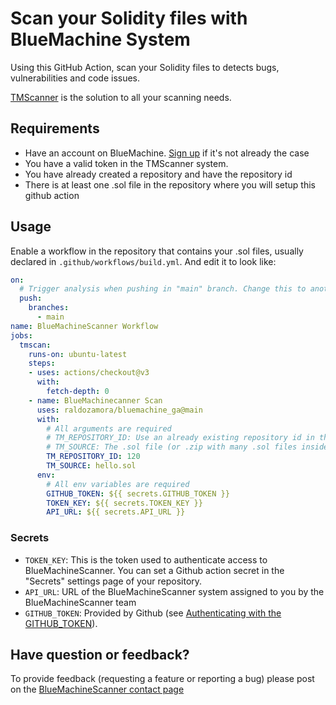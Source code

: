 # Scan your Solidity files with BlueMachine System

Using this GitHub Action, scan your Solidity files to detects bugs, vulnerabilities and code issues.

[TMScanner](https://prod.tmscanner.info.net) is the solution to all your scanning needs.

## Requirements

* Have an account on BlueMachine. [Sign up](https://prod.tmscanner.info.net/signUp) if it's not already the case
* You have a valid token in the TMScanner system.
* You have already created a repository and have the repository id
* There is at least one .sol file in the repository where you will setup this github action

## Usage

Enable a workflow in the repository that contains your .sol files, usually declared in `.github/workflows/build.yml`. And edit it to look like:

```yaml
on:
  # Trigger analysis when pushing in "main" branch. Change this to another branch if you need to
  push:
    branches:
      - main
name: BlueMachineScanner Workflow
jobs:
  tmscan:
    runs-on: ubuntu-latest
    steps:
    - uses: actions/checkout@v3
      with:
        fetch-depth: 0
    - name: BlueMachinecanner Scan
      uses: raldozamora/bluemachine_ga@main
      with:
        # All arguments are required
        # TM_REPOSITORY_ID: Use an already existing repository id in the BlueMachineScanner system (in this example: 120)
        # TM_SOURCE: The .sol file (or .zip with many .sol files inside) that you want to analyze (in this example: hello.sol)        
        TM_REPOSITORY_ID: 120
        TM_SOURCE: hello.sol
      env:
        # All env variables are required
        GITHUB_TOKEN: ${{ secrets.GITHUB_TOKEN }}
        TOKEN_KEY: ${{ secrets.TOKEN_KEY }}
        API_URL: ${{ secrets.API_URL }}
```

### Secrets

- `TOKEN_KEY`: This is the token used to authenticate access to BlueMachineScanner. You can set a Github action secret in the "Secrets" settings page of your repository.
- `API_URL`: URL of the BlueMachineScanner system assigned to you by the BlueMachineScanner team
- `GITHUB_TOKEN`: Provided by Github (see [Authenticating with the GITHUB_TOKEN](https://help.github.com/en/actions/automating-your-workflow-with-github-actions/authenticating-with-the-github_token)).


## Have question or feedback?

To provide feedback (requesting a feature or reporting a bug) please post on the [BlueMachineScanner contact page](https://prod.tmscanner.info.net/contactUs)